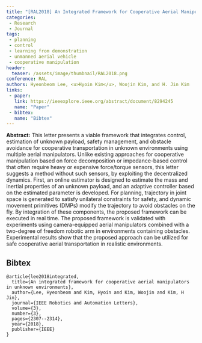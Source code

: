 ```yaml
---
title: "[RAL2018] An Integrated Framework for Cooperative Aerial Manipulators in Unknown Environments"
categories:
 - Research
 - Journal
tags:
 - planning
 - control
 - learning from demonstration
 - unmanned aerial vehicle
 - cooperative manipulation
header:
  teaser: /assets/image/thumbnail/RAL2018.png
conference: RAL
authors: Hyeonbeom Lee, <u>Hyoin Kim</u>, Woojin Kim, and H. Jin Kim
links: 
 - paper: 
   link: https://ieeexplore.ieee.org/abstract/document/8294245
   name: "Paper"
 - bibtex: 
   name: "Bibtex"
---
```


**Abstract:** This letter presents a viable framework that integrates control, estimation of unknown payload, safety management, and obstacle avoidance for cooperative transportation in unknown environments using multiple aerial manipulators. Unlike existing approaches for cooperative manipulation based on force decomposition or impedance-based control that often require heavy or expensive force/torque sensors, this letter suggests a method without such sensors, by exploiting the decentralized dynamics. First, an online estimator is designed to estimate the mass and inertial properties of an unknown payload, and an adaptive controller based on the estimated parameter is developed. For planning, trajectory in joint space is generated to satisfy unilateral constraints for safety, and dynamic movement primitives (DMPs) modify the trajectory to avoid obstacles on the fly. By integration of these components, the proposed framework can be executed in real time. The proposed framework is validated with experiments using camera-equipped aerial manipulators combined with a two-degree of freedom robotic arm in environments containing obstacles. Experimental results show that the proposed approach can be utilized for safe cooperative aerial transportation in realistic environments.

## Bibtex <a id="bibtex"></a>
```
@article{lee2018integrated,
  title={An integrated framework for cooperative aerial manipulators in unknown environments},
  author={Lee, Hyeonbeom and Kim, Hyoin and Kim, Woojin and Kim, H Jin},
  journal={IEEE Robotics and Automation Letters},
  volume={3},
  number={3},
  pages={2307--2314},
  year={2018},
  publisher={IEEE}
}
```



